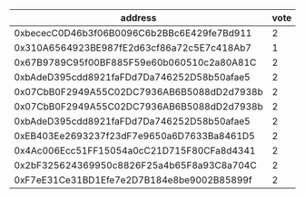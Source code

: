 address|vote|timestamp|signature
---|---|---|---
0xbececC0D46b3f06B0096C6b2BBc6E429fe7Bd911|2|1605619037|0x0da9161c5a056bdb11a7b70ee4fda77cee566029014d10512f29177d540d3ab1031646b7cfe43eef7e8d992dbe15a82108be1f0b8f315824050c4b5886759b821c
0x310A6564923BE987fE2d63cf86a72c5E7c418Ab7|1|1605619275|0x64e37e2e68d551edd399e0fb253793dbbb424e8032780589730e77d4984775b253d41a0106a2927fa30e211fb099e7a44dea795d22832a6cc21a8e642ab311961c
0x67B9789C95f00BF885F59e60b060510c2a80A81C|2|1605619338|0xa414b2ee5b044a5c00d90b1ec935d6322d05c964a380c70a428b57b0b392fb110a7b8505c58b24720437838e8f0dfd66144825c90a30c0190c0b4d05f2a03ab01c
0xbAdeD395cdd8921faFDd7Da746252D58b50afae5|2|1605619722|0xe1bc056ec86e1e13d54dbee2b60c6246c76964f96b955c69df49a3337cf735e22d09284f95c662bcc463b939defc6b1bbf9617905f2c4d1c5b69f1a5f2c1d0451b
0x07CbB0F2949A55C02DC7936AB6B5088dD2d7938b|2|1605619849|0x35d78349687272a52bdbe44685b2f97d165985d164bdedf73ae0c1c990b9709432b2b9aa8ccea3e8cfb531b903c64fa5b434fa5f5b70358e39a2a703e4d2aefc1b
0x07CbB0F2949A55C02DC7936AB6B5088dD2d7938b|2|1605619910|0x98972f853279b2249195ffced29a5aeabc9269635e8e0592d33e8c62cb10671258f993125009eddb2808360f5e870147462f5edd8ad56109d9be8bd4453c193a1b
0xbAdeD395cdd8921faFDd7Da746252D58b50afae5|2|1605620236|0x1ab1235e2dd96c9fd46c5b9df4b8d0de7dc7ce943682d557858b3247c95e9e1c6808f536f68e5b914b2049d9c620f1155f87a4adbfac5cd5e5a1e794e895201e1b
0xEB403Ee2693237f23dF7e9650a6D7633Ba8461D5|2|1605620933|0xc535ffcb14bb735b0fdf06a445d93df4e49120661d80e50edf52bba8af892ff1469d3625f24ad5b25223c1f934b7e986e32b134da276e44eccfcc1733b51da2b1c
0x4Ac006Ecc51FF15054a0cC21D715F80CFa8d4341|2|1605621640|0xb6ecf28d4ee49141a4e0e0fb1dac447085fb7af0a88e1dba15ddb8c9a02feb2616753dbed3e05ee62e2d5575afea4309bdfa61f6db8749d511844f70b56887911b
0x2bF325624369950c8826F25a4b65F8a93C8a704C|2|1605622853|0x86f43a64b820169c3bd84214fb07a556b8dbad4ec8358d76f0e36adbf0f23d0a78b10813f5f72f0ca06af82a02d9ef43fd1d40754b0e049d3b77978e08a63dad1c
0xF7eE31Ce31BD1Efe7e2D7B184e8be9002B85899f|2|1605622927|0x964c6db3ce478fb759b198aacbcfda3acf47906d511c8c638c458a7f0dfaa17b735a6ab565b745369188ec72668f3db89fca21b53d0a18a06c6b5b4217774e711b